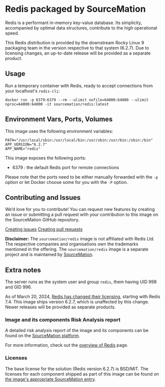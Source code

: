 # Redis packaged by SourceMation

Redis is a performant in-memory key-value database. Its simplicity, accompanied
by optimal data structures, contribute to the high operational speed.

This Redis distribution is provided by the downstream Rocky Linux 9 packaging
team in the version respective to that system (6.2.7). Due to licensing
changes, an up-to-date release will be provided as a separate product.

## Usage

Run a temporary container with Redis, ready to accept connections from your
localhost's `redis-cli`:

```
docker run -p 6379:6379 --rm --ulimit nofile=64000:64000 --ulimit nproc=64000:64000 -it sourcemation/redis:latest
```

## Environment Vars, Ports, Volumes

This image uses the following environment variables:

```
PATH="/usr/local/sbin:/usr/local/bin:/usr/sbin:/usr/bin:/sbin:/bin"
APP_VERSION="6.2.7"
APP_NAME="redis"
```

This image exposes the following ports: 

- 6379 : the default Redis port for remote connections

Please note that the ports need to be either manually forwarded with the
`-p` option or let Docker choose some for you with the `-P` option.

## Contributing and Issues

We’d love for you to contribute! You can request new features by
creating an issue or submitting a pull request with your contribution to
this image on the SourceMation GitHub repository.

[Creating issues](https://github.com/SourceMation/containers/issues/new)
[Creating pull
requests](https://github.com/SourceMation/containers/compare)

**Disclaimer:** The `sourcemation/redis` image is not affiliated with Redis
Ltd. The respective companies and organisations own the trademarks mentioned in
the offering. The `sourcemation/redis` image is a separate project and is
maintained by [SourceMation](https://sourcemation.com).

## Extra notes

The server runs as the system user and group `redis`, them having UID 998 and
GID 996.

As of March 20, 2024, [Redis has changed their
licensing](https://redis.io/blog/redis-adopts-dual-source-available-licensing/),
starting with Redis 7.4. This image ships version 6.2.7, which is unaffected by
this change. Newer releases will be provided as separate products.

### Image and its components Risk Analysis report

A detailed risk analysis report of the image and its components can be found on
the [SourceMation
platform](https://www.sourcemation.com/products/7e370e6a-baad-4b48-8e85-bdc7504cf06d/deployments).

For more information, check out the [overview of
Redis](https://redis.io/about/) page.

### Licenses

The base license for the solution (Redis version 6.2.7) is BSD/MIT. The
licenses for each component shipped as part of this image can be found on [the
image's appropriate SourceMation
entry](https://www.sourcemation.com/products/7e370e6a-baad-4b48-8e85-bdc7504cf06d/deployments).
